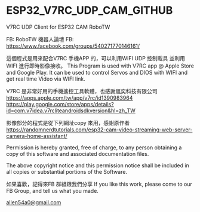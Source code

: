 # ESP32_V7RC_UDP_CAM_GITHUB
V7RC UDP Client for ESP32 CAM 
RoboTW   


FB:  RoboTW 機器人論壇
FB:  https://www.facebook.com/groups/540271770146161/

這個程式是用來配合V7RC 手機APP 的，可以利用WIFI  UDP 控制載具 並利用WIFI 進行即時影像接收。
This Program is used with V7RC app @ Apple Store and Google Play. It can be used to control Servos and DIOS with WIFI and get real time Video via WIFI link.

 V7RC 是非常好用的手機遙控工具軟體，也感謝嵐奕科技有限公司
 https://apps.apple.com/tw/app/v7rc/id1390983964
 https://play.google.com/store/apps/details?id=com.v7idea.v7rcliteandroidsdkversion&hl=zh_TW
 

 影像部分的程式是從下列網址copy 來用，感謝原作者
 https://randomnerdtutorials.com/esp32-cam-video-streaming-web-server-camera-home-assistant/

  Permission is hereby granted, free of charge, to any person obtaining a copy
  of this software and associated documentation files.

  The above copyright notice and this permission notice shall be included in all
  copies or substantial portions of the Software.

 
   如果喜歡，記得來FB 群組跟我們分享
   If you like this work, please come to our FB Group, and tell us what you made.

 allen54a0@gmail.com
  
